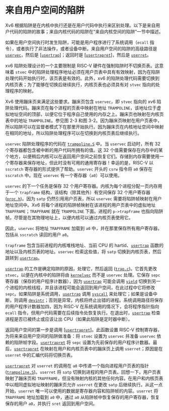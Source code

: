 # 来自用户空间的陷阱

Xv6 根据陷阱是在内核中执行还是在用户代码中执行来区别处理。以下是来自用户代码的陷阱的故事；来自内核代码的陷阱在“来自内核空间的陷阱”一节中描述。

如果在用户空间执行时发生陷阱，可能是用户程序进行了系统调用（`ecall` 指令），或者执行了非法操作，或者设备中断。来自用户空间的陷阱的高级路径是 [`uservec`](/source/xv6-riscv/kernel/trampoline.S.md)<!-- -->，然后是 [[`usertrap`](/source/xv6-riscv/kernel/trap.c.md)]；返回时是 [[`usertrapret`](/source/xv6-riscv/kernel/defs.h.md)]<!-- -->，然后是 [`userret`](/source/xv6-riscv/kernel/trampoline.S.md)<!-- -->。

xv6 陷阱处理设计的一个主要限制是 RISC-V 硬件在强制陷阱时不切换页表。这意味着 `stvec` 中的陷阱处理程序地址必须在用户页表中具有有效映射，因为在陷阱处理代码开始执行时，该页表是有效的。此外，xv6 的陷阱处理代码需要切换到内核页表；为了能够在切换后继续执行，内核页表也必须具有对 `stvec` 指向的处理程序的映射。

Xv6 使用蹦床页来满足这些要求。蹦床页包含 `uservec`，即 `stvec` 指向的 xv6 陷阱处理代码。蹦床页在每个进程的页表中映射在地址 `TRAMPOLINE`，该地址位于虚拟地址空间的顶部，以便它位于程序自己使用的内存之上。蹦床页也映射在内核页表中的地址 `TRAMPOLINE`。参见图 2-3 和图 3-2。因为蹦床页映射在用户页表中，所以陷阱可以在监督者模式下在那里开始执行。因为蹦床页在内核地址空间中映射在相同的地址，所以陷阱处理程序可以在切换到内核页表后继续执行。

`uservec` 陷阱处理程序的代码在 [`trampoline.S`](/source/xv6-riscv/kernel/trampoline.S.md) 中。当 `uservec` 启动时，所有 32 个寄存器都包含被中断的用户代码所拥有的值。这 32 个值需要保存在内存中的某个地方，以便稍后内核可以在返回用户空间之前恢复它们。存储到内存需要使用一个寄存器来保存地址，但此时没有可用的通用寄存器！幸运的是，RISC-V 以 `sscratch` 寄存器的形式提供了帮助。`uservec` 开头的 `csrw` 指令将 `a0` 保存在 `sscratch` 中。现在 `uservec` 有一个寄存器（`a0`）可以使用。

`uservec` 的下一个任务是保存 32 个用户寄存器。内核为每个进程分配一页内存用于一个 `trapframe` 结构，该结构（除其他外）有空间保存 32 个用户寄存器 ([`proc.h`](/source/xv6-riscv/kernel/proc.h.md))。因为 `satp` 仍然引用用户页表，所以 `uservec` 需要将陷阱帧映射在用户地址空间中。Xv6 将每个进程的陷阱帧映射在该进程的用户页表中的虚拟地址 `TRAPFRAME`；`TRAPFRAME` 就在 `TRAMPOLINE` 下面。进程的 `p->trapframe` 也指向陷阱帧，尽管是在其物理地址上，以便内核可以通过内核页表使用它。

因此，`uservec` 将地址 `TRAPFRAME` 加载到 `a0` 中，并在那里保存所有用户寄存器，包括从 `sscratch` 读回的用户 `a0`。

`trapframe` 包含当前进程的内核堆栈地址、当前 CPU 的 hartid、[`usertrap`](/source/xv6-riscv/kernel/trap.c.md) 函数的地址以及内核页表的地址。`uservec` 检索这些值，将 `satp` 切换到内核页表，然后跳转到 [`usertrap`](/source/xv6-riscv/kernel/trap.c.md)。

[`usertrap`](/source/xv6-riscv/kernel/trap.c.md) 的工作是确定陷阱的原因，处理它，然后返回 ([`trap.c`](/source/xv6-riscv/kernel/trap.c.md))。它首先更改 `stvec`，以便在内核中的陷阱将由 [`kernelvec`](/source/xv6-riscv/kernel/trap.c.md) 而不是 `uservec` 处理。它保存 `sepc` 寄存器（保存的用户程序计数器），因为 [`usertrap`](/source/xv6-riscv/kernel/trap.c.md) 可能会调用 [`yield`](/source/xv6-riscv/kernel/defs.h.md) 切换到另一个进程的内核线程，并且该进程可能会返回到用户空间，在此过程中它将修改 `sepc`。如果陷阱是系统调用，[`usertrap`](/source/xv6-riscv/kernel/trap.c.md) 调用 [`syscall`](/source/xv6-riscv/kernel/defs.h.md) 来处理它；如果是设备中断，则调用 [`devintr`](/source/xv6-riscv/kernel/trap.c.md)；否则是异常，内核将终止出错的进程。系统调用路径将保存的用户程序计数器加四，因为 RISC-V 在系统调用的情况下，会将程序指针指向 `ecall` 指令，但用户代码需要在后续指令处恢复执行。在退出时，[`usertrap`](/source/xv6-riscv/kernel/trap.c.md) 检查进程是否已被终止或应该让出 CPU（如果此陷阱是定时器中断）。

返回用户空间的第一步是调用 [[`usertrapret`](/source/xv6-riscv/kernel/defs.h.md)]<!-- -->。此函数设置 RISC-V 控制寄存器，为将来来自用户空间的陷阱做准备：将 `stvec` 设置为 `uservec` 并准备 `uservec` 依赖的陷阱帧字段。[`usertrapret`](/source/xv6-riscv/kernel/defs.h.md) 将 `sepc` 设置为先前保存的用户程序计数器。最后，[`usertrapret`](/source/xv6-riscv/kernel/defs.h.md) 在映射在用户和内核页表中的蹦床页上调用 `userret`；原因是在 `userret` 中的汇编代码将切换页表。

[`usertrapret`](/source/xv6-riscv/kernel/defs.h.md) 对 `userret` 的调用在 `a0` 中传递一个指向进程用户页表的指针 ([`trampoline.S`](/source/xv6-riscv/kernel/trampoline.S.md))。`userret` 将 `satp` 切换到进程的用户页表。回想一下，用户页表映射了蹦床页和 `TRAPFRAME`，但没有映射内核的其他任何内容。在用户和内核页表中以相同虚拟地址映射的蹦床页允许 `userret` 在更改 `satp` 后继续执行。从这一点开始，`userret` 唯一可以使用的数据是寄存器内容和陷阱帧的内容。`userret` 将 `TRAPFRAME` 地址加载到 `a0` 中，通过 `a0` 从陷阱帧中恢复保存的用户寄存器，恢复保存的用户 `a0`，并执行 `sret` 返回到用户空间。